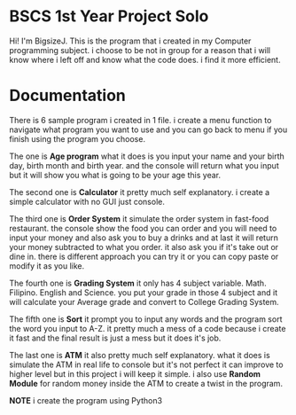 # BSCS 1st Year Project Solo

Hi! I'm BigsizeJ. This is the program that i created in my Computer programming subject.
i choose to be not in group for a reason that i will know where i left off and know what the code does. i find it more efficient. 


# Documentation
There is 6 sample program i created in 1 file. i create a menu function to navigate what program you want to use and you can go back to menu if you finish using the program you choose.

The one is **Age program** what it does is you input your name and your birth day, birth month and birth year. and the console will return what you input but it will show you what is going to be your age this year.

The second one is **Calculator** it pretty much self explanatory. i create a simple calculator with no GUI just console.

The third one is **Order System** it simulate the order system in fast-food restaurant. the console show the food you can order and you will need to input your money and also ask you to buy a drinks and at last it will return your money subtracted to what you order. it also ask you if it's take out or dine in. there is different approach you can try it or you can copy paste or modify it as you like.

The fourth one is **Grading System** it only has 4 subject variable. Math. Filipino. English and Science. you put your grade in those 4 subject and it will calculate your Average grade and convert to College Grading System.

The fifth one is **Sort** it prompt you to input any words and the program sort the word you input to A-Z. it pretty much a mess of a code because i create it fast and the final result is just a mess but it does it's job.

The last one is **ATM** it also pretty much self explanatory. what it does is simulate the ATM in real life to console but it's not perfect it can improve to higher level but in this project i will keep it simple. i also use **Random Module** for random money inside the ATM to create a twist in the program.

**NOTE**
i create the program using Python3
